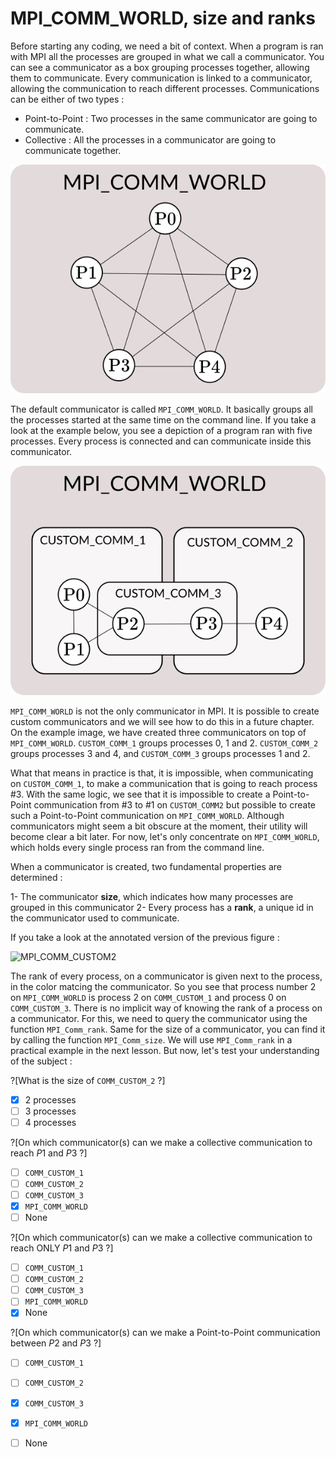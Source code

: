# MPI_COMM_WORLD, size and ranks

Before starting any coding, we need a bit of context. When a program is ran with MPI all the processes are grouped in what we call a communicator. You can see a communicator as a box grouping processes together, allowing them to communicate. Every communication is linked to a communicator, allowing the communication to reach different processes. Communications can be either of two types :

* Point-to-Point : Two processes in the same communicator are going to communicate.
* Collective : All the processes in a communicator are going to communicate together.

![MPI_COMM_WORLD](/img/MPI_COMM_WORLD.png "MPI_COMM_WORLD is a communicator holding every single processes ran at the same time")

The default communicator is called `MPI_COMM_WORLD`. It basically groups all the processes started at the same time on the command line. If you take a look at the example below, you see a depiction of a program ran with five processes. Every process is connected and can communicate inside this communicator. 

![MPI_COMM_CUSTOM](/img/MPI_COMM_CUSTOM.png "Custom communicators allow processes to be grouped differently, allowing finer communications between them")

`MPI_COMM_WORLD` is not the only communicator in MPI. It is possible to create custom communicators and we will see how to do this in a future chapter. On the example image, we have created three communicators on top of `MPI_COMM_WORLD`. `CUSTOM_COMM_1` groups processes 0, 1 and 2. `CUSTOM_COMM_2` groups processes 3 and 4, and `CUSTOM_COMM_3` groups processes 1 and 2. 

What that means in practice is that, it is impossible, when communicating on `CUSTOM_COMM_1`, to make a communication that is going to reach process #3. With the same logic, we see that it is impossible to create a Point-to-Point communication from #3 to #1 on `CUSTOM_COMM2` but possible to create such a Point-to-Point communication on `MPI_COMM_WORLD`. Although communicators might seem a bit obscure at the moment, their utility will become clear a bit later. For now, let's only concentrate on `MPI_COMM_WORLD`, which holds every single process ran from the command line. 

When a communicator is created, two fundamental properties are determined :

1- The communicator **size**, which indicates how many processes are grouped in this communicator
2- Every process has a **rank**, a unique id in the communicator used to communicate.

If you take a look at the annotated version of the previous figure :

![MPI_COMM_CUSTOM2](/img/MPI_COMM_CUSTOM_2.png "The ranks of every process has been added, with respect to their communicators (matching colors)")

The rank of every process, on a communicator is given next to the process, in the color matcing the communicator. So you see that process number 2 on `MPI_COMM_WORLD` is process 2 on `COMM_CUSTOM_1` and process 0 on `COMM_CUSTOM_3`. There is no implicit way of knowing the rank of a process on a communicator. For this, we need to query the communicator using the function `MPI_Comm_rank`. Same for the size of a communicator, you can find it by calling the function `MPI_Comm_size`. We will use `MPI_Comm_rank` in a practical example in the next lesson. But now, let's test your understanding of the subject :

?[What is the size of `COMM_CUSTOM_2` ?]
-[x] 2 processes
-[ ] 3 processes
-[ ] 4 processes

?[On which communicator(s) can we make a collective communication to reach $`P1`$ and $`P3`$ ?]
-[ ] `COMM_CUSTOM_1`
-[ ] `COMM_CUSTOM_2`
-[ ] `COMM_CUSTOM_3`
-[x] `MPI_COMM_WORLD`
-[ ] None

?[On which communicator(s) can we make a collective communication to reach ONLY $`P1`$ and $`P3`$ ?]
-[ ] `COMM_CUSTOM_1`
-[ ] `COMM_CUSTOM_2`
-[ ] `COMM_CUSTOM_3`
-[ ] `MPI_COMM_WORLD`
-[x] None

?[On which communicator(s) can we make a Point-to-Point communication between $`P2`$ and $`P3`$ ?]
-[ ] `COMM_CUSTOM_1`
-[ ] `COMM_CUSTOM_2`
-[x] `COMM_CUSTOM_3`
-[x] `MPI_COMM_WORLD`
-[ ] None


